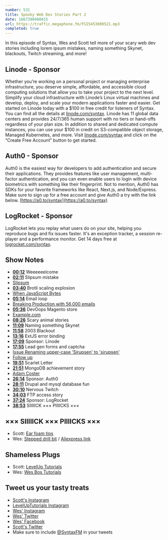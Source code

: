 ```yaml
---
number: 531
title: Spooky Web Dev Stories Part 2
date: 1667390400415
url: https://traffic.megaphone.fm/FSI5453800521.mp3
completed: true
---
```


In this episode of Syntax, Wes and Scott tell more of your scary web dev stories including lorem ipsum mistakes, naming something Skynet, blackouts, Twitch streaming, and more!

## Linode  - Sponsor

Whether you’re working on a personal project or managing enterprise infrastructure, you deserve simple, affordable, and accessible cloud computing solutions that allow you to take your project to the next level. Simplify your cloud infrastructure with Linode’s Linux virtual machines and develop, deploy, and scale your modern applications faster and easier. Get started on Linode today with a $100 in free credit for listeners of Syntax. You can find all the details at [linode.com/syntax](https://linode.com/syntax). Linode has 11 global data centers and provides 24/7/365 human support with no tiers or hand-offs regardless of your plan size. In addition to shared and dedicated compute instances, you can use your $100 in credit on S3-compatible object storage, Managed Kubernetes, and more. Visit [linode.com/syntax](https://linode.com/syntax) and click on the “Create Free Account” button to get started.

## Auth0 - Sponsor

Auth0 is the easiest way for developers to add authentication and secure their applications. They provides features like user management, multi-factor authentication, and you can even enable users to login with device biometrics with something like their fingerprint. Not to mention, Auth0 has SDKs for your favorite frameworks like React, Next.js, and Node/Express. Make sure to sign up for a free account and give Auth0 a try with the link below. [https://a0.to/syntax](https://a0.to/syntax)

## LogRocket - Sponsor

LogRocket lets you replay what users do on your site, helping you reproduce bugs and fix issues faster. It's an exception tracker, a session re-player and a performance monitor. Get 14 days free at [logrocket.com/syntax](https://logrocket.com/syntax).

## Show Notes

* **[00:12](#t=00:12)** Weeeeeelcome
* **[02:11](#t=02:11)** Slipsum mistake
* [Slipsum](http://slipsum.com/)
* **[03:40](#t=03:40)** Brotli scaling explosion
* [When JavaScript Bytes](https://www.youtube.com/watch?v=JvJ0v5OohNg&t=766s)
* **[05:14](#t=05:14)** Email loop
* [Breaking Production with 56,000 emails](https://davidtruxall.com/breaking-production/)
* **[05:36](#t=05:36)** DevOops Magento store
* [Example.com](http://example.com)
* **[08:26](#t=08:26)** Scary animal stories
* **[11:09](#t=11:09)** Naming something Skynet
* **[11:58](#t=11:58)** 2003 Blackout
* **[13:16](#t=13:16)** ExtJS error binding
* **[17:09](#t=17:09)** Sponsor: Linode
* **[17:55](#t=17:55)** Lead gen forms and captcha
* [Issue Renaming upper-case 'Sirupsen' to 'sirupsen'](https://github.com/sirupsen/logrus/pull/384)
* [Follow up](https://github.com/sirupsen/logrus/issues/451)
* **[19:51](#t=19:51)** Scarlet Letter
* **[21:51](#t=21:51)** MongoDB achievement story
* [Adam Coster](https://twitter.com/costerad)
* **[26:14](#t=26:14)** Sponsor: Auth0
* **[28:11](#t=28:11)** Drupal and mysql database fun
* **[30:10](#t=30:10)** Nervous Twitch
* **[34:03](#t=34:03)** FTP access story
* **[37:24](#t=37:24)** Sponsor: LogRocket
* **[38:53](#t=38:53)** SIIIIICK ××× PIIIICKS ×××

## ××× SIIIIICK ××× PIIIICKS ×××

* Scott: [Ear foam tips](https://amzn.to/3CTYyc8)
* Wes: [Stepped drill bit](https://amzn.to/3CVndNG) / [Aliexpress link](https://www.aliexpress.com/item/1005002784042553.html?spm=a2g0o.productlist.main.17.14cb5924qXSj0Z&algo_pvid=c4935816-ccfa-456f-9b92-27d3baea64c4&algo_exp_id=c4935816-ccfa-456f-9b92-27d3baea64c4-8&pdp_ext_f=%7B%22sku_id%22%3A%2212000022168731182%22%7D&pdp_npi=2%40dis%21CAD%219.81%216.87%21%21%21%21%21%402102111816656825317085834d0747%2112000022168731182%21sea&curPageLogUid=u2YOvotleaFP)

## Shameless Plugs

* Scott: [LevelUp Tutorials](https://leveluptutorials.com/tutorials/)
* Wes: [Wes Bos Tutorials](https://wesbos.com/courses)

## Tweet us your tasty treats

* [Scott's Instagram](https://www.instagram.com/stolinski/)
* [LevelUpTutorials Instagram](https://www.instagram.com/LevelUpTutorials/)
* [Wes' Instagram](https://www.instagram.com/wesbos/)
* [Wes' Twitter](https://twitter.com/wesbos)
* [Wes' Facebook](https://www.facebook.com/wesbos.developer)
* [Scott's Twitter](https://twitter.com/stolinski)
* Make sure to include [@SyntaxFM](https://twitter.com/SyntaxFM) in your tweets
